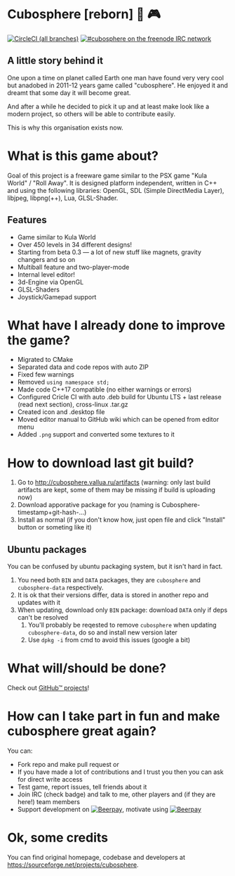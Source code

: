 # Cubosphere [reborn] :basketball: :video_game:
[![CircleCI (all branches)](https://img.shields.io/circleci/project/github/cubosphere/cubosphere-code.svg)](https://circleci.com/gh/cubosphere/cubosphere-code) [![#cubosphere on the freenode IRC network](https://img.shields.io/badge/FreeNode-%23cubosphere-brightgreen.svg)](https://webchat.freenode.net/?channels=cubosphere)
## A little story behind it
One upon a time on planet called Earth one man have found very very cool but anadobed in 2011-12 years game called "cubosphere". He enjoyed it and dreamt that some day it will become great.

And after a while he decided to pick it up and at least make look like a modern project, so others will be able to contribute easily.

This is why this organisation exists now.

# What is this game about?
Goal of this project is a freeware game similar to the PSX game "Kula World" / "Roll Away". It is designed platform independent, written in C++ and using the following libraries: OpenGL, SDL (Simple DirectMedia Layer), libjpeg, libpng(++), Lua, GLSL-Shader.

## Features
* Game similar to Kula World
* Over 450 levels in 34 different designs!
* Starting from beta 0.3 — a lot of new stuff like magnets, gravity changers and so on
* Multiball feature and two-player-mode
* Internal level editor!
* 3d-Engine via OpenGL
* GLSL-Shaders
* Joystick/Gamepad support

# What have I already done to improve the game?
* Migrated to CMake
* Separated data and code repos with auto ZIP
* Fixed few warnings
* Removed `using namespace std;`
* Made code C++17 compatible (no either warnings or errors)
* Configured Cricle CI with auto .deb build for Ubuntu LTS + last release (read next section), cross-linux .tar.gz
* Created icon and .desktop file
* Moved editor manual to GitHub wiki which can be opened from editor menu
* Added `.png` support and converted some textures to it

# How to download last git build?
1. Go to http://cubosphere.vallua.ru/artifacts (warning: only last build artifacts are kept, some of them may be missing if build is uploading now)
2. Download apporative package for you (naming is Cubosphere-timestamp+git-hash-…)
3. Install as normal (if you don't know how, just open file and click "Install" button or someting like it)

## Ubuntu packages
You can be confused by ubuntu packaging system, but it isn't hard in fact.

1. You need both `BIN` and `DATA` packages, they are `cubosphere` and `cubosphere-data` respectively.
2. It is ok that their versions differ, data is stored in another repo and updates with it
3. When updating, download only `BIN` package: download `DATA` only if deps can't be resolved 
    1. You'll probably be reqested to remove `cubosphere` when updating `cubosphere-data`, do so and install new version later
    2. Use `dpkg -i` from cmd to avoid this issues (google a bit)

# What will/should be done?
Check out [GitHub™ projects](https://github.com/cubosphere/cubosphere-code/projects)!

# How can I take part in fun and make cubosphere great again?
You can:

* Fork repo and make pull request or
* If you have made a lot of contributions and I trust you then you can ask for direct write access
* Test game, report issues, tell friends about it
* Join IRC (check badge) and talk to me, other players and (if they are here!) team members
* Support development on [![Beerpay](https://beerpay.io/cubosphere/cubosphere-code/badge.svg?style=flat)](https://beerpay.io/cubosphere/cubosphere-code), motivate using [![Beerpay](https://beerpay.io/cubosphere/cubosphere-code/make-wish.svg?style=flat)](https://beerpay.io/cubosphere/cubosphere-code)

# Ok, some credits
You can find original homepage, codebase and developers at https://sourceforge.net/projects/cubosphere.
